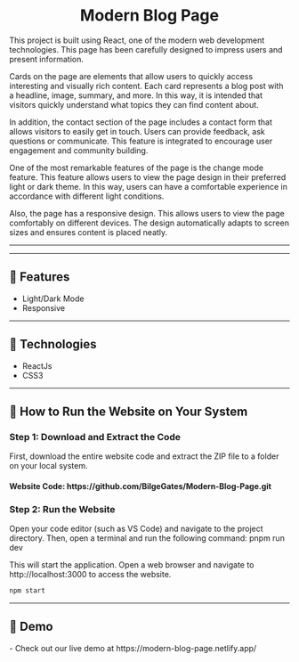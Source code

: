 <h1 align="center">Modern Blog Page</h1>
<p>This project is built using React, one of the modern web development technologies. This page has been carefully designed to impress users and present information.

Cards on the page are elements that allow users to quickly access interesting and visually rich content. Each card represents a blog post with a headline, image, summary, and more. In this way, it is intended that visitors quickly understand what topics they can find content about.

In addition, the contact section of the page includes a contact form that allows visitors to easily get in touch. Users can provide feedback, ask questions or communicate. This feature is integrated to encourage user engagement and community building.

One of the most remarkable features of the page is the change mode feature. This feature allows users to view the page design in their preferred light or dark theme. In this way, users can have a comfortable experience in accordance with different light conditions.

Also, the page has a responsive design. This allows users to view the page comfortably on different devices. The design automatically adapts to screen sizes and ensures content is placed neatly.</p>
<hr />
<hr />
<h2>🍿 Features </h2>
<ul>   
   <li>Light/Dark Mode</li>
   <li>Responsive</li>
</ul><hr />
<h2>🍿 Technologies </h2>
<ul>
   <li>ReactJs</li>
   <li>CSS3</li>     
</ul>
<hr />
<h2>🍿 How to Run the Website on Your System </h2>
<h3> Step 1: Download and Extract the Code </h3>
<p>First, download the entire website code and extract the ZIP file to a folder on your local system.</p>
<h4>Website Code: https://github.com/BilgeGates/Modern-Blog-Page.git</h4>
<h3>Step 2: Run the Website
</h3>
<p>Open your code editor (such as VS Code) and navigate to the project directory. Then, open a terminal and run the following command:
pnpm run dev</p>
<p>This will start the application. Open a web browser and navigate to http://localhost:3000 to access the website.</p>

```bash
npm start
```     
<hr />
<h2>🍿 Demo </h2>
<p> - Check out our live demo at https://modern-blog-page.netlify.app/ </p>

